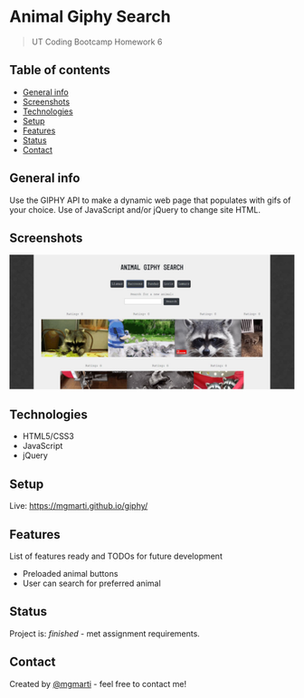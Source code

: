 # Animal Giphy Search
> UT Coding Bootcamp Homework 6

## Table of contents
* [General info](#general-info)
* [Screenshots](#screenshots)
* [Technologies](#technologies)
* [Setup](#setup)
* [Features](#features)
* [Status](#status)
* [Contact](#contact)

## General info
Use the GIPHY API to make a dynamic web page that populates with gifs of your choice. Use of JavaScript and/or jQuery to change site HTML.

## Screenshots
![Example screenshot](./assets/images/screenshot.jpg)

## Technologies
* HTML5/CSS3
* JavaScript
* jQuery

## Setup
Live: https://mgmarti.github.io/giphy/

## Features
List of features ready and TODOs for future development
* Preloaded animal buttons
* User can search for preferred animal

## Status
Project is: _finished_ - met assignment requirements.

## Contact
Created by [@mgmarti](https://www.monicamartinez.dev/) - feel free to contact me!
